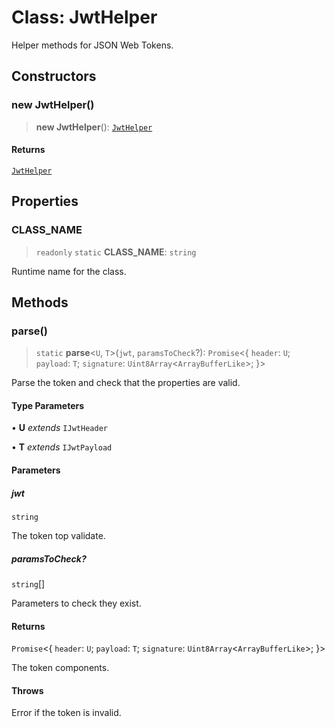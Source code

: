 # Class: JwtHelper

Helper methods for JSON Web Tokens.

## Constructors

### new JwtHelper()

> **new JwtHelper**(): [`JwtHelper`](JwtHelper.md)

#### Returns

[`JwtHelper`](JwtHelper.md)

## Properties

### CLASS\_NAME

> `readonly` `static` **CLASS\_NAME**: `string`

Runtime name for the class.

## Methods

### parse()

> `static` **parse**\<`U`, `T`\>(`jwt`, `paramsToCheck`?): `Promise`\<\{ `header`: `U`; `payload`: `T`; `signature`: `Uint8Array`\<`ArrayBufferLike`\>; \}\>

Parse the token and check that the properties are valid.

#### Type Parameters

• **U** *extends* `IJwtHeader`

• **T** *extends* `IJwtPayload`

#### Parameters

##### jwt

`string`

The token top validate.

##### paramsToCheck?

`string`[]

Parameters to check they exist.

#### Returns

`Promise`\<\{ `header`: `U`; `payload`: `T`; `signature`: `Uint8Array`\<`ArrayBufferLike`\>; \}\>

The token components.

#### Throws

Error if the token is invalid.
